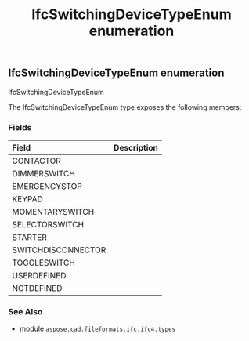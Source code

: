 ﻿---
title: IfcSwitchingDeviceTypeEnum enumeration
second_title: Aspose.CAD for Python via .NET API References
description: 
type: docs
weight: 3680
url: /python-net/aspose.cad.fileformats.ifc.ifc4.types/ifcswitchingdevicetypeenum/
is_root: false
---

## IfcSwitchingDeviceTypeEnum enumeration

IfcSwitchingDeviceTypeEnum



The IfcSwitchingDeviceTypeEnum type exposes the following members:

### Fields
| Field | Description |
| :- | :- |
| CONTACTOR |  |
| DIMMERSWITCH |  |
| EMERGENCYSTOP |  |
| KEYPAD |  |
| MOMENTARYSWITCH |  |
| SELECTORSWITCH |  |
| STARTER |  |
| SWITCHDISCONNECTOR |  |
| TOGGLESWITCH |  |
| USERDEFINED |  |
| NOTDEFINED |  |



### See Also
* module [`aspose.cad.fileformats.ifc.ifc4.types`](..)
